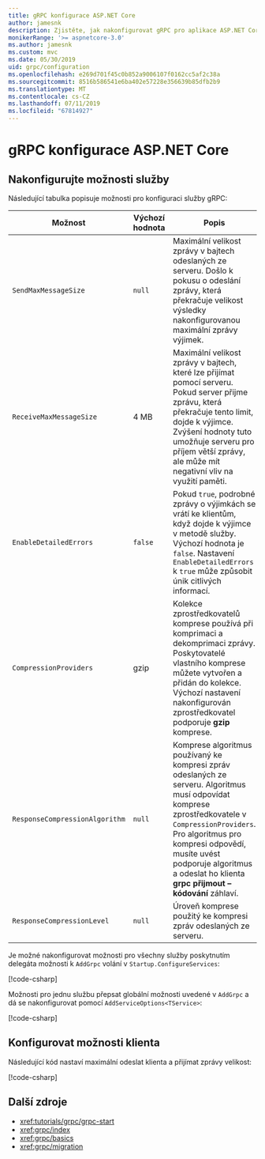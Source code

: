 ```yaml
---
title: gRPC konfigurace ASP.NET Core
author: jamesnk
description: Zjistěte, jak nakonfigurovat gRPC pro aplikace ASP.NET Core.
monikerRange: '>= aspnetcore-3.0'
ms.author: jamesnk
ms.custom: mvc
ms.date: 05/30/2019
uid: grpc/configuration
ms.openlocfilehash: e269d701f45c0b852a9006107f0162cc5af2c38a
ms.sourcegitcommit: 8516b586541e6ba402e57228e356639b85dfb2b9
ms.translationtype: MT
ms.contentlocale: cs-CZ
ms.lasthandoff: 07/11/2019
ms.locfileid: "67814927"
---
```

# <a name="grpc-for-aspnet-core-configuration"></a>gRPC konfigurace ASP.NET Core

## <a name="configure-services-options"></a>Nakonfigurujte možnosti služby

Následující tabulka popisuje možnosti pro konfiguraci služby gRPC:

| Možnost | Výchozí hodnota | Popis |
| ------ | ------------- | ----------- |
| `SendMaxMessageSize` | `null` | Maximální velikost zprávy v bajtech odeslaných ze serveru. Došlo k pokusu o odeslání zprávy, která překračuje velikost výsledky nakonfigurovanou maximální zprávy výjimek. |
| `ReceiveMaxMessageSize` | 4 MB | Maximální velikost zprávy v bajtech, které lze přijímat pomocí serveru. Pokud server přijme zprávu, která překračuje tento limit, dojde k výjimce. Zvýšení hodnoty tuto umožňuje serveru pro příjem větší zprávy, ale může mít negativní vliv na využití paměti. |
| `EnableDetailedErrors` | `false` | Pokud `true`, podrobné zprávy o výjimkách se vrátí ke klientům, když dojde k výjimce v metodě služby. Výchozí hodnota je `false`. Nastavení `EnableDetailedErrors` k `true` může způsobit únik citlivých informací. |
| `CompressionProviders` | gzip | Kolekce zprostředkovatelů komprese používá při komprimaci a dekomprimaci zprávy. Poskytovatelé vlastního komprese můžete vytvořen a přidán do kolekce. Výchozí nastavení nakonfigurován zprostředkovatel podporuje **gzip** komprese. |
| `ResponseCompressionAlgorithm` | `null` | Komprese algoritmus používaný ke kompresi zpráv odeslaných ze serveru. Algoritmus musí odpovídat komprese zprostředkovatele v `CompressionProviders`. Pro algoritmus pro kompresi odpovědí, musíte uvést podporuje algoritmus a odeslat ho klienta **grpc přijmout – kódování** záhlaví. |
| `ResponseCompressionLevel` | `null` | Úroveň komprese použitý ke kompresi zpráv odeslaných ze serveru. |

Je možné nakonfigurovat možnosti pro všechny služby poskytnutím delegáta možnosti k `AddGrpc` volání v `Startup.ConfigureServices`:

[!code-csharp[](~/grpc/configuration/sample/GrcpService/Startup.cs?name=snippet)]

Možnosti pro jednu službu přepsat globální možnosti uvedené v `AddGrpc` a dá se nakonfigurovat pomocí `AddServiceOptions<TService>`:

[!code-csharp[](~/grpc/configuration/sample/GrcpService/Startup2.cs?name=snippet)]

## <a name="configure-client-options"></a>Konfigurovat možnosti klienta

Následující kód nastaví maximální odeslat klienta a přijímat zprávy velikost:

[!code-csharp[](~/grpc/configuration/sample/Program.cs?name=snippet&highlight=3-6)]

## <a name="additional-resources"></a>Další zdroje

* <xref:tutorials/grpc/grpc-start>
* <xref:grpc/index>
* <xref:grpc/basics>
* <xref:grpc/migration>
